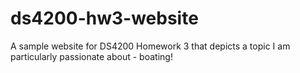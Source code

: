 # ds4200-hw3-website
A sample website for DS4200 Homework 3 that depicts a topic I am particularly passionate about - boating!
